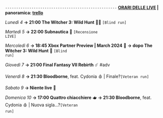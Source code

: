 <code>---------------------------------------------------</code>
<b><u>ORARI DELLE LIVE</u> | panoramica: <a href="https://trello.com/b/iKwdSGf3/sabaku">trello</a></b>

<i>Lunedì 4</i>
<b>→ 21:00 The Witcher 3: Wild Hunt</b> 🤴🏻 <code>[Blind run]</code>

<i>Martedì 5</i>
<b>→ 22:00 Subnautica</b> 🤿 <code>[Recensione LIVE]</code>

<i>Mercoledì 6</i>
<b>→ 18:45 Xbox Partner Preview | March 2024</b> 🔮
<b>→ dopo The Witcher 3: Wild Hunt</b> 🌊 <code>[Blind run]</code>

<i>Giovedì 7</i>
<b>→ 21:00 Final Fantasy VII Rebirth</b> ☄️ #adv

<i>Venerdì 8</i>
<b>→ 21:30 Bloodborne</b>, feat. Cydonia 🩸 | Finale?<code>[Veteran run]</code>

<i>Sabato 9</i>
<b>→ Niente live</b> 🍛

<i>Domenica 10</i>
<b>→ 17:00 Quattro chiacchiere</b> 🫖
<b>→ 21:30 Bloodborne</b>, feat. Cydonia 🩸 | Nuova sigla...?<code>[Veteran run]</code>
